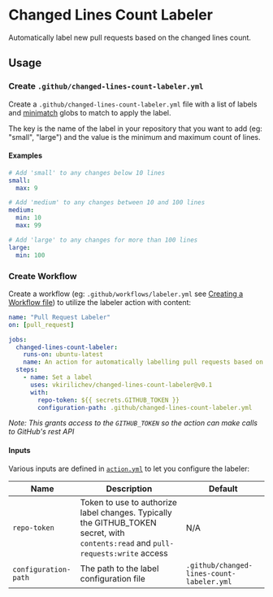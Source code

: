 # Changed Lines Count Labeler

Automatically label new pull requests based on the changed lines count.

## Usage

### Create `.github/changed-lines-count-labeler.yml`

Create a `.github/changed-lines-count-labeler.yml` file with a list of labels and [minimatch](https://github.com/isaacs/minimatch) globs to match to apply the label.

The key is the name of the label in your repository that you want to add (eg: "small", "large") and the value is the minimum and maximum count of lines.

#### Examples

```yml
# Add 'small' to any changes below 10 lines
small:
  max: 9

# Add 'medium' to any changes between 10 and 100 lines
medium:
  min: 10
  max: 99

# Add 'large' to any changes for more than 100 lines
large:
  min: 100
```

### Create Workflow

Create a workflow (eg: `.github/workflows/labeler.yml` see [Creating a Workflow file](https://help.github.com/en/articles/configuring-a-workflow#creating-a-workflow-file)) to utilize the labeler action with content:

```yml
name: "Pull Request Labeler"
on: [pull_request]

jobs:
  changed-lines-count-labeler:
    runs-on: ubuntu-latest
    name: An action for automatically labelling pull requests based on the changed lines count
  steps:
    - name: Set a label
      uses: vkirilichev/changed-lines-count-labeler@v0.1
      with:
        repo-token: ${{ secrets.GITHUB_TOKEN }}
        configuration-path: .github/changed-lines-count-labeler.yml
```

_Note: This grants access to the `GITHUB_TOKEN` so the action can make calls to GitHub's rest API_

#### Inputs

Various inputs are defined in [`action.yml`](action.yml) to let you configure the labeler:

| Name | Description | Default |
| - | - | - |
| `repo-token` | Token to use to authorize label changes. Typically the GITHUB_TOKEN secret, with `contents:read` and `pull-requests:write` access | N/A |
| `configuration-path` | The path to the label configuration file | `.github/changed-lines-count-labeler.yml` |
